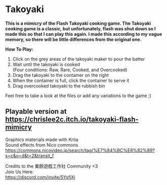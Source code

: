 # Takoyaki
  
<b>This is a mimicry of the Flash Takoyaki cooking game. The Takoyaki cooking game is a classic, but unfortunately, flash was shut down so I made this   so that I can play this again. I made this according to my vague memory, so there will be little differences from the original one.</b>
  
<b>How To Play:  </b>
1. Click on the grey areas of the takoyaki maker to pour the batter  
2. Wait until the takoyaki is cooked  
(Four conditions: Raw, Rare, Cooked, and Overcooked)  
3. Drag the takoyaki to the container on the right  
4. When the container is full, click the container to serve it  
5. Drag overcooked takoyaki to the rubbish bin  
  
Feel free to take a look at the files or add any variations to the game ;)  

<b>Playable version at https://chrislee2c.itch.io/takoyaki-flash-mimicry</b>
---
Graphics materials made with Krita  
Sound effects from Nico commons  
https://commons.nicovideo.jp/search/tag/%E7%84%BC%E8%82%89?s=c&o=d&t=2&transit_f  
  
Credits to the 業餘遊戲工作社 Community <3  
Join Us Here:  
https://discord.com/invite/5YsfjXj  
